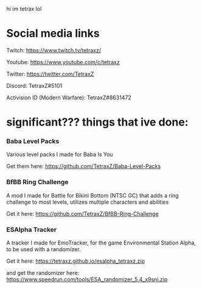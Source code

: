 hi im tetrax lol
# Social media links

Twitch: https://www.twitch.tv/tetraxz/

Youtube: https://www.youtube.com/c/tetraxz

Twitter: https://twitter.com/TetraxZ

Discord: TetraxZ#5101

Activision ID (Modern Warfare): TetraxZ#8631472


# significant??? things that ive done:

### Baba Level Packs
Various level packs I made for Baba Is You

Get them here: https://github.com/TetraxZ/Baba-Level-Packs

### BfBB Ring Challenge
A mod I made for Battle for Bikini Bottom (NTSC GC) that adds a ring challenge to most levels, utilizes multiple characters and abilities

Get it here: https://github.com/TetraxZ/BfBB-Ring-Challenge

### ESAlpha Tracker
A tracker I made for EmoTracker, for the game Environmental Station Alpha, to be used with a randomizer.

Get it here: https://tetraxz.github.io/esalpha_tetraxz.zip

and get the randomizer here: https://www.speedrun.com/tools/ESA_randomizer_5.4_x9sni.zip

